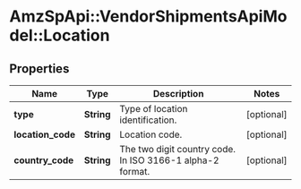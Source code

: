# AmzSpApi::VendorShipmentsApiModel::Location

## Properties
Name | Type | Description | Notes
------------ | ------------- | ------------- | -------------
**type** | **String** | Type of location identification. | [optional] 
**location_code** | **String** | Location code. | [optional] 
**country_code** | **String** | The two digit country code. In ISO 3166-1 alpha-2 format. | [optional] 


